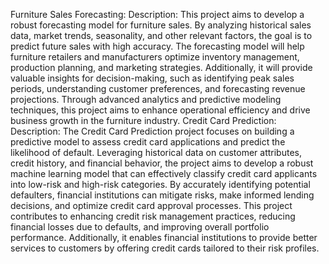 

Furniture Sales Forecasting:
Description: This project aims to develop a robust forecasting model for furniture sales. By analyzing historical sales data, market trends, seasonality, and other relevant factors, the goal is to predict future sales with high accuracy. The forecasting model will help furniture retailers and manufacturers optimize inventory management, production planning, and marketing strategies. Additionally, it will provide valuable insights for decision-making, such as identifying peak sales periods, understanding customer preferences, and forecasting revenue projections. Through advanced analytics and predictive modeling techniques, this project aims to enhance operational efficiency and drive business growth in the furniture industry.
Credit Card Prediction:
Description: The Credit Card Prediction project focuses on building a predictive model to assess credit card applications and predict the likelihood of default. Leveraging historical data on customer attributes, credit history, and financial behavior, the project aims to develop a robust machine learning model that can effectively classify credit card applicants into low-risk and high-risk categories. By accurately identifying potential defaulters, financial institutions can mitigate risks, make informed lending decisions, and optimize credit card approval processes. This project contributes to enhancing credit risk management practices, reducing financial losses due to defaults, and improving overall portfolio performance. Additionally, it enables financial institutions to provide better services to customers by offering credit cards tailored to their risk profiles.
